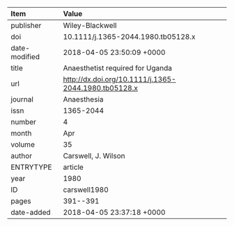 | Item          | Value                                                |
|:--------------|:-----------------------------------------------------|
| publisher     | Wiley-Blackwell                                      |
| doi           | 10.1111/j.1365-2044.1980.tb05128.x                   |
| date-modified | 2018-04-05 23:50:09 +0000                            |
| title         | Anaesthetist required for Uganda                     |
| url           | http://dx.doi.org/10.1111/j.1365-2044.1980.tb05128.x |
| journal       | Anaesthesia                                          |
| issn          | 1365-2044                                            |
| number        | 4                                                    |
| month         | Apr                                                  |
| volume        | 35                                                   |
| author        | Carswell, J. Wilson                                  |
| ENTRYTYPE     | article                                              |
| year          | 1980                                                 |
| ID            | carswell1980                                         |
| pages         | 391--391                                             |
| date-added    | 2018-04-05 23:37:18 +0000                            |